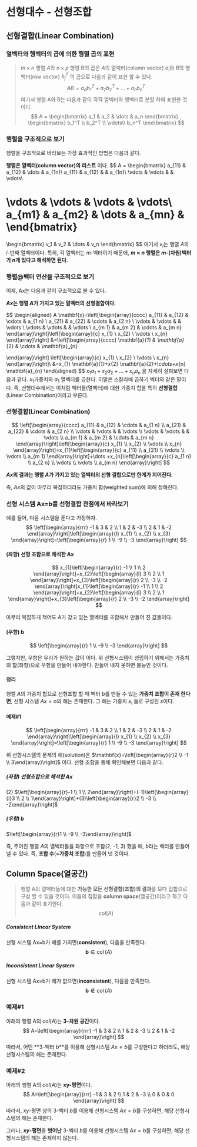 # 선형대수 - 선형조합

## 선형결합(Linear Combination)

### 열벡터와 행벡터의 곱에 의한 행렬 곱의 표현

> $m \times n$ 행렬 $A$와 $n \times p$ 행령 B의 곱은 $A$의 열벡터(column vector) $a_i$와 $B$의 행백터(row vector) $b_j^T$ 의 곱으로 다음과 같이 표현 할 수 있다.
> $$
> AB = a_ab_1^T + a_2b_2^T + \dots + a_nb_n^T
> $$
> 여기서 행렬 A와 B는 다음과 같이 각각 열벡터와 행벡터로 분할 하여 표현한 것이다.
> $$
> A =
> \begin{bmatrix}
> a_1 & a_2 & \dots & a_n
> \end{bmatrix} 
> ,
> \begin{bmatrix}
> b_1^T \\
> b_2^T \\
> \vdots\\
> b_n^T
> \end{bmatrix}
> $$



### 행렬을 구조적으로 보기

행렬을 구조적으로 바라보는 가장 효과적인 방법은 다음과 같다.

**행렬은 열벡터(column vector)의 리스트** 이다.
$$
A =
\begin{bmatrix}
a_{11} & a_{12} & \dots & a_{1n}\\
a_{11} & a_{12} & 		& a_{1n}\\
\vdots & \vdots & 		& \vdots\\

\vdots & \vdots & \vdots & \vdots\\ 
a_{m1} & a_{m2} & \dots & a_{mn} &
\end{bmatrix}
=
\begin{bmatrix}
v_1 & v_2 & \dots & v_n
\end{bmatrix} 
$$
여기서 $v_i$는 행렬 $A$의 $i$-번째 열벡터이다. 특히, 각 열벡터는 $m$-벡터이기 때문에,  **$m \times n$ 행렬은 $m$-(차원)벡터가 $n$개 있다고 해석하면 된다.**



### 행렬@벡터 연산을 구조적으로 보기

이제, Ax는 다음과 같이 구조적으로 볼 수 있다.

**$Ax$는 행렬 $A$가 가지고 있는 열벡터의 선형결합이다.**

$$
\begin{aligned}
A \mathbf{x}=\left[\begin{array}{cccc}
a_{11} & a_{12} & \cdots & a_{1 n} \\
a_{21} & a_{22} & \cdots & a_{2 n} \\
\vdots & \vdots & & \vdots \\
\vdots & \vdots & & \vdots \\
a_{m 1} & a_{m 2} & \cdots & a_{m n}
\end{array}\right]\left[\begin{array}{c}
x_{1} \\
x_{2} \\
\vdots \\
x_{n}
\end{array}\right] &=\left[\begin{array}{cccc}
\mathbf{a}_{1} & \mathbf{a}_{2} & \cdots & \mathbf{a}_{n}

\end{array}\right] \left[\begin{array}{c}
x_{1} \\
x_{2} \\
\vdots \\
x_{n}
\end{array}\right]\\
&=x_{1} \mathbf{a}_{1}+x_{2} \mathbf{a}_{2}+\cdots+x_{n} \mathbf{a}_{n}
\end{aligned}
$$
$x_1a_1 + x_2a_2 + \dots + x_na_n$ 을 자세히 살펴보면 다음과 같다. $x_1$가중치와 $a_1$ 열벡터를 곱한다. 이말은 스칼라배 곱하기 벡터와 같은 말이다. 즉, 선형대수에서는 이처럼 벡터들(열벡터)에 대한 가중치 합을 특히 **선형결합**(Linear Combination)이라고 부른다.



### 선형결합(Linear Combination)

$$
\left[\begin{array}{cccc}
a_{11} & a_{12} & \cdots & a_{1 n} \\
a_{21} & a_{22} & \cdots & a_{2 n} \\
\vdots & \vdots & & \vdots \\
\vdots & \vdots & & \vdots \\
a_{m 1} & a_{m 2} & \cdots & a_{m n}
\end{array}\right]\left[\begin{array}{c}
x_{1} \\
x_{2} \\
\vdots \\
x_{n}
\end{array}\right]=x_{1}\left[\begin{array}{c}
a_{11} \\
a_{21} \\
\vdots \\
\vdots \\
a_{m 1}
\end{array}\right]+\dots +x_{n}\left[\begin{array}{c}
a_{1 n} \\
a_{2 n} \\
\vdots \\
\vdots \\
a_{m n}
\end{array}\right]
$$



**$Ax$의 결과는 행렬 $A$가 가지고 있는 열벡터의 선형 결합으로만 한계가 지어진다.**

즉, $Ax$의 값이 아무리 복잡하더라도 가중치 합(weighted sum)에 의해 정해진다.



### 선형 시스템 Ax=b를 선형결합 관점에서 바라보기

예를 들어, 다음 시스템을 푼다고 가정하자.
$$
\left[\begin{array}{rrr}
-1 & 3 & 2 \\
1 & 2 & -3 \\
2 & 1 & -2
\end{array}\right]\left[\begin{array}{l}
x_{1} \\
x_{2} \\
x_{3}
\end{array}\right]=\left[\begin{array}{r}
1 \\
-9 \\
-3
\end{array}\right]
$$

#### (좌항) 선형 조합으로 해석한 Ax

$$
x_{1}\left[\begin{array}{r}
-1 \\
1 \\
2
\end{array}\right]+x_{2}\left[\begin{array}{l}
3 \\
2 \\
1
\end{array}\right]+x_{3}\left[\begin{array}{r}
2 \\
-3 \\
-2
\end{array}\right]x_{1}\left[\begin{array}{r}
-1 \\
1 \\
2
\end{array}\right]+x_{2}\left[\begin{array}{l}
3 \\
2 \\
1
\end{array}\right]+x_{3}\left[\begin{array}{r}
2 \\
-3 \\
-2
\end{array}\right]
$$

아무리 복잡하게 적어도 A가 갖고 있는 열벡터를 조합해서 만들어 진 값들이다. 

#### (우항) b

$$
\left[\begin{array}{r}
1 \\
-9 \\
-3
\end{array}\right]
$$

그렇지만, 우항은 우리가 원하는 값이 이다. 위 선형시스템이 성립하기 위해서는 가중치의 합(좌항)으로 우항을 만들어 내야한다. 만들어 내지 못하면 불능인 것이다.

#### 정리

행렬 $A$의 가중치 합으로 선형조합 할 때 벡터 $b$를 만들 수 있는 **가중치 조합이 존재 한다면**, 선형 시스템  $Ax=n$의 해는 존재한다. 그 해는 가중치  $x_i$ 들로 구성된 $x$이다.



#### 예제#1 

$$
\left[\begin{array}{rrr}
-1 & 3 & 2 \\
1 & 2 & -3 \\
2 & 1 & -2
\end{array}\right]\left[\begin{array}{l}
x_{1} \\
x_{2} \\
x_{3}
\end{array}\right]=\left[\begin{array}{r}
1 \\
-9 \\
-3
\end{array}\right]
$$

위 선형시스템의 문제의 해(solution)은 $\mathbf{x}=\left[\begin{array}{r}2 \\ -1 \\ 3\end{array}\right]$  이다. 선형 조합을 통해 확인해보면 다음과 같다.

##### (좌항) 선형조합으로 해석한 Ax

(2) $\left[\begin{array}{r}-1 \\ 1 \\ 2\end{array}\right]+(-1)\left[\begin{array}{l}3 \\ 2 \\ 1\end{array}\right]+(3)\left[\begin{array}{r}2 \\ -3 \\ -2\end{array}\right]$

##### (우항) b

$\left[\begin{array}{r}1 \\ -9 \\ -3\end{array}\right]$

즉, 주어진 행렬  $A$의 열벡터들을 좌항으로 조합(2, -1, 3) 했을 때, $b$라는 벡터를 만들어 낼 수 있다. 즉, **조합 수**(=**가중치 조합**)를 만들어 낸 것이다.



## Column Space(열공간)

> 행렬 A의 열벡터들에 대한 **가능한 모든 선형결합(조합)의 결과**를 모다 집합으로 구성 할 수 있을 것이다. 이들의 집합을 **column space**(열공간)이라고 하고 다음과 같이 표기한다.
> $$
> col(A)
> $$

##### Consistent Linear System

선형 시스템 Ax=b가 해를 가지면(**consistent**), 다음을 만족한다.
$$
\mathbf{b} \in \operatorname{col}(A)
$$

##### Inconsistent Linear System

선형 시스템 Ax=b가 해가 없으면(**inconsistent**), 다음을 만족한다.
$$
\mathbf{b} \notin \operatorname{col}(A)
$$


### 예제#1

아래의 행렬 A의 $col(A)$는 **3-차원 공간**이다.
$$
A=\left[\begin{array}{rrr}
-1 & 3 & 2 \\
1 & 2 & -3 \\
2 & 1 & -2
\end{array}\right]
$$
따라서, 어떤 **3-벡터 $b$**를 이용해 선형시스템 $Ax=b$를 구성한다고 하더라도, 해당 선형시스템의 해는 존재한다.

### 예제#2

아래의 행렬 A의 $col(A)$는 **xy-평면**이다.
$$
A=\left[\begin{array}{rrr}
-1 & 3 & 2 \\
1 & 2 & -3 \\
0 & 0 & 0
\end{array}\right]
$$
따라서, $xy$-평면 상의 3-벡터 $b$를 이용해 선형시스템 $Ax=b$를 구성하면, 해당 선형시스템의 해는 존재한다.

그러나, **$xy$-평면**을 **벗어난** 3-벡터 $b$를 이용해 선형시스템 $Ax=b$를 구성하면, 해당 선형시스템의 해는 존재하지 않는다.





